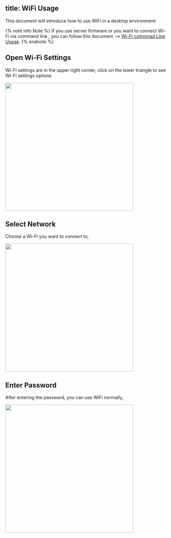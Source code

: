 title: WiFi Usage
---

This document will introduce how to use WiFi in a desktop environment

{% note info Note %}
If you use server firmware or you want to connect Wi-Fi via command line , you can follow this document --> [Wi-Fi commnad Line Usage](/linux/vim1/WifiUsageCommand.html).
{% endnote %}

## Open Wi-Fi Settings

Wi-Fi settings are in the upper right corner, click on the lower triangle to see Wi-Fi settings options

<img src="/linux/images/vim1/wifi-setting.png" width="400px">

## Select Network

Choose a Wi-Fi you want to connect to,

<img src="/linux/images/vim1/wifi-select.png" width="400px">

## Enter Password

After entering the password, you can use WiFi normally,

<img src="/linux/images/vim1/wifi-password.png" width="400px">
